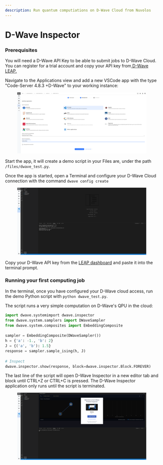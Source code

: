 ```yaml
---
description: Run quantum computiations on D-Wave Cloud from Nuvolos
---
```


# D-Wave Inspector

### Prerequisites

You will need a D-Wave API Key to be able to submit jobs to D-Wave Cloud. You can register for a trial account and copy your API key from[ D-Wave LEAP.](https://cloud.dwavesys.com/leap/)

Navigate to the Applications view and add a new VSCode app with the type "Code-Server 4.8.3 +D-Wave" to your working instance:

<figure><img src="../../.gitbook/assets/Screenshot 2022-11-15 at 12.34.22.png" alt=""><figcaption></figcaption></figure>

Start the app, it will create a demo script in your Files are, under the path `/files/dwave_test.py`.

Once the app is started, open a Terminal and configure your D-Wave Cloud connection with the command `dwave config create`

<figure><img src="../../.gitbook/assets/Screenshot 2022-11-15 at 12.38.31.png" alt=""><figcaption></figcaption></figure>

Copy your D-Wave API key from the [LEAP dashboard](https://cloud.dwavesys.com/leap/) and paste it into the terminal prompt.

### Running your first computing job

In the terminal, once you have configured your D-Wave cloud access, run the demo Python script with `python dwave_test.py`.

The script runs a very simple computation on D-Wave's QPU in the cloud:

```python
import dwave.systemimport dwave.inspector
from dwave.system.samplers import DWaveSampler
from dwave.system.composites import EmbeddingComposite

sampler = EmbeddingComposite(DWaveSampler())
h = {'a': -1., 'b': 2}
J = {('a', 'b'): 1.5}
response = sampler.sample_ising(h, J)

# Inspect
dwave.inspector.show(response, block=dwave.inspector.Block.FOREVER)
```

The last line of the script will open D-Wave Inspector in a new editor tab and block until CTRL+Z or CTRL+C is pressed. The D-Wave Inspector application only runs until the script is terminated.

<figure><img src="../../.gitbook/assets/Screenshot 2022-11-15 at 12.42.25.png" alt=""><figcaption></figcaption></figure>
